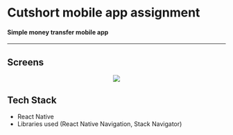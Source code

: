 # Cutshort mobile app assignment
#### Simple money transfer mobile app

---

## Screens
<p align="center">
  <img src="https://user-images.githubusercontent.com/53803245/180638196-3ce4538a-25e4-41f3-a902-db9d6c58ffdd.png"/>
</p>

## Tech Stack
- React Native
- Libraries used (React Native Navigation, Stack Navigator)

